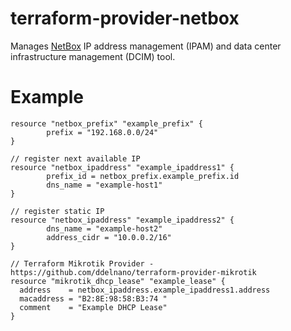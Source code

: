 # terraform-provider-netbox
Manages [NetBox](https://github.com/netbox-community/netbox) IP address management (IPAM) and data center infrastructure management (DCIM) tool. 

# Example
```hcl
resource "netbox_prefix" "example_prefix" {
        prefix = "192.168.0.0/24"
}

// register next available IP
resource "netbox_ipaddress" "example_ipaddress1" {
        prefix_id = netbox_prefix.example_prefix.id
        dns_name = "example-host1"
}

// register static IP
resource "netbox_ipaddress" "example_ipaddress2" {
        dns_name = "example-host2"
        address_cidr = "10.0.0.2/16"
}

// Terraform Mikrotik Provider - https://github.com/ddelnano/terraform-provider-mikrotik
resource "mikrotik_dhcp_lease" "example_lease" {
  address    = netbox_ipaddress.example_ipaddress1.address
  macaddress = "B2:8E:98:58:B3:74 "
  comment    = "Example DHCP Lease"
}
```
